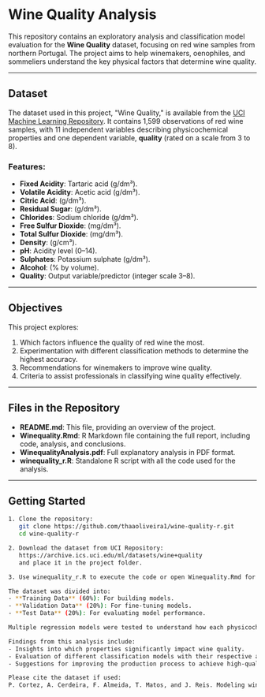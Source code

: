 # Wine Quality Analysis

This repository contains an exploratory analysis and classification model evaluation for the **Wine Quality** dataset, focusing on red wine samples from northern Portugal. The project aims to help winemakers, oenophiles, and sommeliers understand the key physical factors that determine wine quality.

---

## Dataset

The dataset used in this project, "Wine Quality," is available from the [UCI Machine Learning Repository](https://archive.ics.uci.edu/ml/datasets/wine+quality). It contains 1,599 observations of red wine samples, with 11 independent variables describing physicochemical properties and one dependent variable, **quality** (rated on a scale from 3 to 8).

### Features:
- **Fixed Acidity**: Tartaric acid (g/dm³).
- **Volatile Acidity**: Acetic acid (g/dm³).
- **Citric Acid**: (g/dm³).
- **Residual Sugar**: (g/dm³).
- **Chlorides**: Sodium chloride (g/dm³).
- **Free Sulfur Dioxide**: (mg/dm³).
- **Total Sulfur Dioxide**: (mg/dm³).
- **Density**: (g/cm³).
- **pH**: Acidity level (0–14).
- **Sulphates**: Potassium sulphate (g/dm³).
- **Alcohol**: (% by volume).
- **Quality**: Output variable/predictor (integer scale 3–8).

---

## Objectives

This project explores:
1. Which factors influence the quality of red wine the most.
2. Experimentation with different classification methods to determine the highest accuracy.
3. Recommendations for winemakers to improve wine quality.
4. Criteria to assist professionals in classifying wine quality effectively.

---

## Files in the Repository

- **README.md**: This file, providing an overview of the project.
- **Winequality.Rmd**: R Markdown file containing the full report, including code, analysis, and conclusions.
- **WinequalityAnalysis.pdf**: Full explanatory analysis in PDF format.
- **winequality_r.R**: Standalone R script with all the code used for the analysis.
  
---

## Getting Started

```bash
1. Clone the repository:
   git clone https://github.com/thaaoliveira1/wine-quality-r.git
   cd wine-quality-r

2. Download the dataset from UCI Repository:
   https://archive.ics.uci.edu/ml/datasets/wine+quality
   and place it in the project folder.

3. Use winequality_r.R to execute the code or open Winequality.Rmd for a step-by-step analysis.

The dataset was divided into:
- **Training Data** (60%): For building models.
- **Validation Data** (20%): For fine-tuning models.
- **Test Data** (20%): For evaluating model performance.

Multiple regression models were tested to understand how each physicochemical property influences wine quality.

Findings from this analysis include:
- Insights into which properties significantly impact wine quality.
- Evaluation of different classification models with their respective accuracy.
- Suggestions for improving the production process to achieve high-quality wines.

Please cite the dataset if used:
P. Cortez, A. Cerdeira, F. Almeida, T. Matos, and J. Reis. Modeling wine preferences by data mining from physicochemical properties. Decision Support Systems, Elsevier, 47(4):547-553, 2009.


